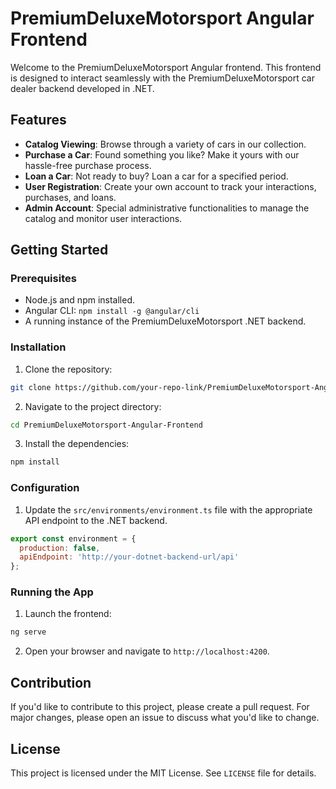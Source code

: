 # PremiumDeluxeMotorsport Angular Frontend

Welcome to the PremiumDeluxeMotorsport Angular frontend. This frontend is designed to interact seamlessly with the PremiumDeluxeMotorsport car dealer backend developed in .NET.

## Features

- **Catalog Viewing**: Browse through a variety of cars in our collection.
- **Purchase a Car**: Found something you like? Make it yours with our hassle-free purchase process.
- **Loan a Car**: Not ready to buy? Loan a car for a specified period.
- **User Registration**: Create your own account to track your interactions, purchases, and loans.
- **Admin Account**: Special administrative functionalities to manage the catalog and monitor user interactions.

## Getting Started

### Prerequisites

- Node.js and npm installed.
- Angular CLI: `npm install -g @angular/cli`
- A running instance of the PremiumDeluxeMotorsport .NET backend.

### Installation

1. Clone the repository:
```bash
git clone https://github.com/your-repo-link/PremiumDeluxeMotorsport-Angular-Frontend.git
```

2. Navigate to the project directory:
```bash
cd PremiumDeluxeMotorsport-Angular-Frontend
```

3. Install the dependencies:
```bash
npm install
```

### Configuration

1. Update the `src/environments/environment.ts` file with the appropriate API endpoint to the .NET backend.

```javascript
export const environment = {
  production: false,
  apiEndpoint: 'http://your-dotnet-backend-url/api'
};
```

### Running the App

1. Launch the frontend:
```bash
ng serve
```

2. Open your browser and navigate to `http://localhost:4200`.

## Contribution

If you'd like to contribute to this project, please create a pull request. For major changes, please open an issue to discuss what you'd like to change.

## License

This project is licensed under the MIT License. See `LICENSE` file for details.
